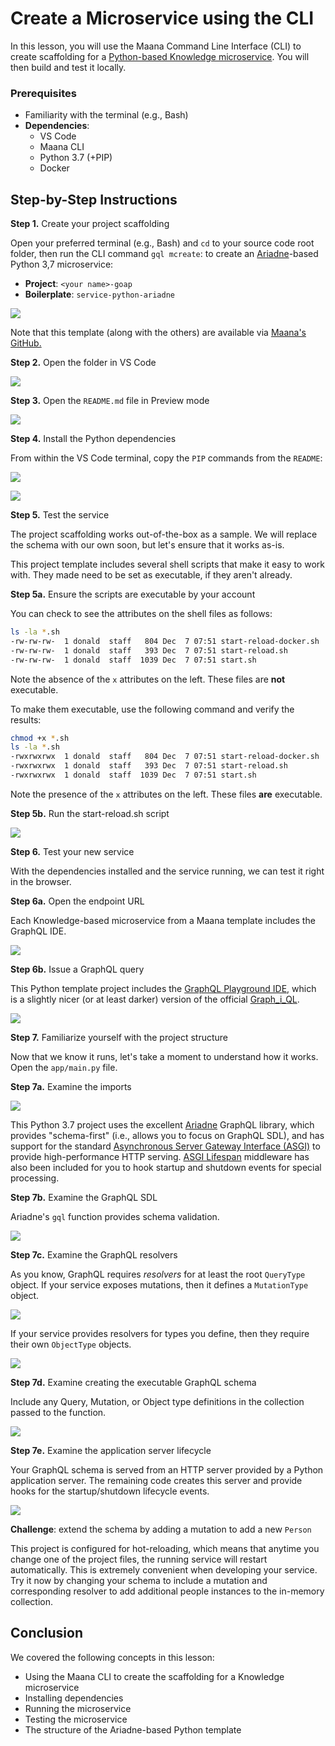 # Create a Microservice using the CLI

In this lesson, you will use the Maana Command Line Interface \(CLI\) to create scaffolding for a [Python-based Knowledge microservice](https://github.com/maana-io/q-template-service-python-ariadne).  You will then build and test it locally.

### Prerequisites

* Familiarity with the terminal \(e.g., Bash\)
* **Dependencies**:
  * VS Code
  * Maana CLI
  * Python 3.7 \(+PIP\)
  * Docker

## Step-by-Step Instructions

**Step 1.** Create your project scaffolding

Open your preferred terminal \(e.g., Bash\) and `cd` to your source code root folder, then run the CLI command `gql mcreate`: to create an [Ariadne](https://ariadnegraphql.org)-based Python 3,7 microservice:

* **Project**: `<your name>-goap`
* **Boilerplate**: `service-python-ariadne`

![](../../../.gitbook/assets/donald-goap.png)

Note that this template \(along with the others\) are available via [Maana's GitHub.](https://github.com/maana-io/q-template-service-python-ariadne)

**Step 2.** Open the folder in VS Code

![](../../../.gitbook/assets/goap-open.png)

**Step 3.** Open the `README.md` file in Preview mode

![](../../../.gitbook/assets/goap-preview.png)

**Step 4.** Install the Python dependencies

From within the VS Code terminal, copy the `PIP` commands from the `README`:

![](../../../.gitbook/assets/goap-pip1.png)

![](../../../.gitbook/assets/goap-pip2.png)

**Step 5.** Test the service

The project scaffolding works out-of-the-box as a sample.  We will replace the schema with our own soon, but let's ensure that it works as-is.

This project template includes several shell scripts that make it easy to work with.  They made need to be set as executable, if they aren't already.

**Step 5a.**  Ensure the scripts are executable by your account

You can check to see the attributes on the shell files as follows:

```bash
ls -la *.sh
-rw-rw-rw-  1 donald  staff   804 Dec  7 07:51 start-reload-docker.sh
-rw-rw-rw-  1 donald  staff   393 Dec  7 07:51 start-reload.sh
-rw-rw-rw-  1 donald  staff  1039 Dec  7 07:51 start.sh
```

Note the absence of the `x` attributes on the left.  These files are **not** executable.

To make them executable, use the following command and verify the results:

```bash
chmod +x *.sh
ls -la *.sh
-rwxrwxrwx  1 donald  staff   804 Dec  7 07:51 start-reload-docker.sh
-rwxrwxrwx  1 donald  staff   393 Dec  7 07:51 start-reload.sh
-rwxrwxrwx  1 donald  staff  1039 Dec  7 07:51 start.sh
```

Note the presence of the `x` attributes on the left.  These files **are** executable.

**Step 5b.** Run the start-reload.sh script

![](../../../.gitbook/assets/goap-start1.png)

**Step 6.**  Test your new service

With the dependencies installed and the service running, we can test it right in the browser.

**Step 6a.** Open the endpoint URL

Each Knowledge-based microservice from a Maana template includes the GraphQL IDE.

![](../../../.gitbook/assets/goap-test1.png)

**Step 6b.** Issue a GraphQL query

This Python template project includes the [GraphQL Playground IDE](https://github.com/prisma-labs/graphql-playground), which is a slightly nicer \(or at least darker\) version of the official [Graph_i_QL](https://github.com/graphql/graphiql).

![](../../../.gitbook/assets/image%20%28154%29.png)

**Step 7.** Familiarize yourself with the project structure

Now that we know it runs, let's take a moment to understand how it works.  Open the `app/main.py` file.

**Step 7a.**  Examine the imports

![](../../../.gitbook/assets/image%20%28169%29.png)

This Python 3.7 project uses the excellent [Ariadne](https://ariadnegraphql.org/) GraphQL library, which provides "schema-first" \(i.e., allows you to focus on GraphQL SDL\), and has support for the  standard [Asynchronous Server Gateway Interface \(ASGI\)](https://asgi.readthedocs.io/en/latest/) to provide high-performance HTTP serving.  [ASGI Lifespan](https://pypi.org/project/asgi-lifespan/) middleware has also been included for you to hook startup and shutdown events for special processing.

**Step 7b.**  Examine the GraphQL SDL

Ariadne's `gql` function provides schema validation.

![](../../../.gitbook/assets/image%20%28170%29.png)

**Step 7c.**  Examine the GraphQL resolvers

As you know, GraphQL requires _resolvers_ for at least the root `QueryType` object.  If your service exposes mutations, then it defines a `MutationType` object.

![](../../../.gitbook/assets/image%20%2853%29.png)

If your service provides resolvers for types you define, then they require their own `ObjectType` objects.

![](../../../.gitbook/assets/image%20%28163%29.png)

**Step 7d.** Examine creating the executable GraphQL schema

Include any Query, Mutation, or Object type definitions in the collection passed to the function.

![](../../../.gitbook/assets/image%20%2822%29.png)

**Step 7e.** Examine the application server lifecycle

Your GraphQL schema is served from an HTTP server provided by a Python application server.  The remaining code creates this server and provide hooks for the startup/shutdown lifecycle events.

![](../../../.gitbook/assets/image%20%28178%29.png)

**Challenge**: extend the schema by adding a mutation to add a new `Person`

This project is configured for hot-reloading, which means that anytime you change one of the project files, the running service will restart automatically.  This is extremely convenient when developing your service.  Try it now by changing your schema to include a mutation and corresponding resolver to add additional people instances to the in-memory collection.

## Conclusion

We covered the following concepts in this lesson:

* Using the Maana CLI to create the scaffolding for a Knowledge microservice
* Installing dependencies
* Running the microservice
* Testing the microservice
* The structure of the Ariadne-based Python template


